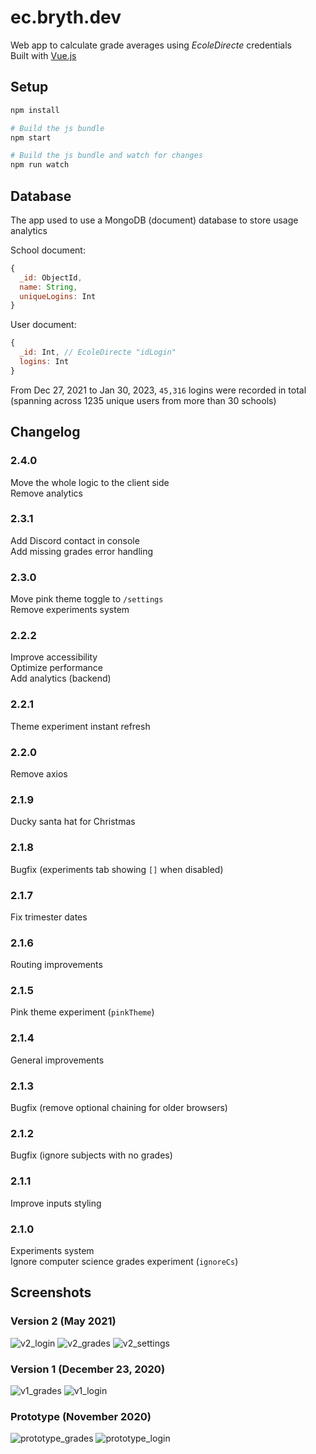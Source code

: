 # ec.bryth.dev

Web app to calculate grade averages using *EcoleDirecte* credentials  
Built with [Vue.js](https://vuejs.org)

## Setup
```sh
npm install

# Build the js bundle
npm start

# Build the js bundle and watch for changes
npm run watch
```

## Database

The app used to use a MongoDB (document) database to store usage analytics

School document:
```js
{
  _id: ObjectId,
  name: String,
  uniqueLogins: Int
}
```

User document:
```js
{
  _id: Int, // EcoleDirecte "idLogin"
  logins: Int
}
```

From Dec 27, 2021 to Jan 30, 2023, `45,316` logins were recorded in total (spanning across 1235 unique users from more than 30 schools)

## Changelog

### 2.4.0
Move the whole logic to the client side  
Remove analytics

### 2.3.1
Add Discord contact in console  
Add missing grades error handling

### 2.3.0
Move pink theme toggle to `/settings`  
Remove experiments system

### 2.2.2
Improve accessibility  
Optimize performance  
Add analytics (backend)

### 2.2.1
Theme experiment instant refresh

### 2.2.0
Remove axios

### 2.1.9
Ducky santa hat for Christmas

### 2.1.8
Bugfix (experiments tab showing `[]` when disabled)

### 2.1.7
Fix trimester dates

### 2.1.6
Routing improvements

### 2.1.5
Pink theme experiment (`pinkTheme`)

### 2.1.4
General improvements

### 2.1.3
Bugfix (remove optional chaining for older browsers)

### 2.1.2
Bugfix (ignore subjects with no grades)

### 2.1.1
Improve inputs styling

### 2.1.0
Experiments system  
Ignore computer science grades experiment (`ignoreCs`)

## Screenshots

### Version 2 (May 2021)
![v2_login](https://user-images.githubusercontent.com/62302815/158897934-a38ee3a4-e8b8-473c-8b5f-e6e383a1e28d.png)
![v2_grades](https://user-images.githubusercontent.com/62302815/158897933-39ed3420-d4e8-4b8a-8914-5d4607e68802.png)
![v2_settings](https://user-images.githubusercontent.com/62302815/158897935-eb46cd69-0fee-4b2d-8177-8317c68ffef3.png)

### Version 1 (December 23, 2020)
![v1_grades](https://user-images.githubusercontent.com/62302815/158897930-d3f95bc6-b37f-4601-8be8-d17570ed4221.png)
![v1_login](https://user-images.githubusercontent.com/62302815/158897932-66fe6595-e77a-4c9f-9459-5655b1614992.png)

### Prototype (November 2020)
![prototype_grades](https://user-images.githubusercontent.com/62302815/158897924-5af96457-aa46-491f-b7eb-df92add75363.png)
![prototype_login](https://user-images.githubusercontent.com/62302815/158897928-aec0687d-2ce4-40c8-9dec-79e6d3b985a1.png)
